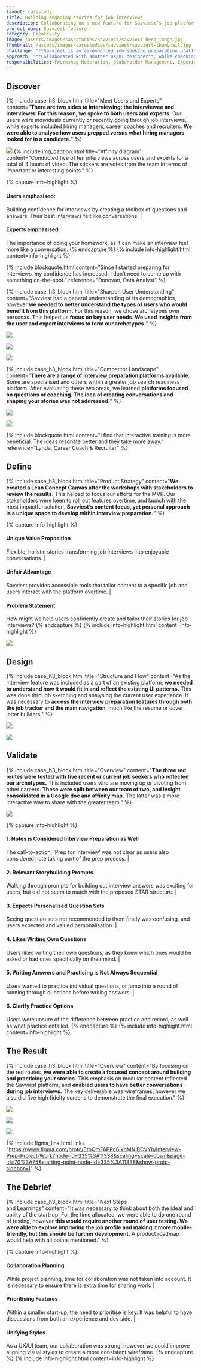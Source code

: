 ```yaml
---
layout: casestudy
title: Building engaging stories for job interviews
description: Collaborating on a new feature for Savviest’s job platform
project_name: Savviest feature
category: Creativity
image: /assets/images/casestudies/savviest/savviest-hero_image.jpg
thumbnail: /assets/images/casestudies/savviest/savviest-thumbnail.jpg
challange: "**Savviest is an ai-enhanced job seeking preparation platform.** They offer a resume and cover letter builder and optimiser, in addition to job search and professional coaching. **To better serve their users, Savviest is interested in creating a interview preparation tool to create a more holistic ecosystem.**"  
approach: "**Collaborated with another UX/UI designer**, while checking-in twice a week with the Savviest team. **The two of us worked on all aspects of the process, but chose a lead per task.** This allowed us to divide the work, while still making responsibilities clear. Savviest had a solid base to build from for this feature."
responsibilities: [Workshop Moderation, Stakeholder Management, Experience Strategy, UX Research, UX Testing, UX Design, UI Design]
---
```


## Discover

{% include case_h3_block.html 
title="Meet Users and Experts" 
content="**There are two sides to interviewing: the interviewee and interviewer. For this reason, we spoke to both users and experts.** Our users were individuals currently or recently going through job interviews, while experts included hiring managers, career coaches and recruiters. **We were able to analyse how users prepped versus what hiring managers looked for in a candidate.**" %}

![](/assets/images/casestudies/savviest/savviest-affinity_map.png)
{% include img_caption.html 
title="Affinity diagram" 
content="Conducted five of ten interviews across users and experts for a total of 4 hours of video. The stickers are votes from the team in terms of important or interesting points." %}

{% capture info-highlight %}
#### Users emphasised:
Building confidence for interviews by creating a toolbox of questions and answers. Their best interviews felt like conversations.
|
#### Experts emphasised:
The importance of doing your homework, as it can make an interview feel more like a conversation.
{% endcapture %}
{% include info-highlight.html content=info-highlight %}

{% include blockquote.html 
content="Since I started preparing for interviews, my confidence has  increased. I don’t need to come up with something on-the-spot." 
reference="Donovan, Data Analyst" %}

{% include case_h3_block.html 
title="Sharpen User Understanding" 
content="Savviest had a general understanding of its demographics, however **we needed to better understand the types of users who would benefit from this platform.** For this reason, we chose archetypes over personas. This helped us **focus on key user needs. We used insights from the user and expert interviews to form our archetypes.**" %}

![](/assets/images/casestudies/savviest/savviest-user_archetype_01.jpg)

![](/assets/images/casestudies/savviest/savviest-user_archetype_02.jpg)

![](/assets/images/casestudies/savviest/savviest-user_archetype_03.jpg)

{% include case_h3_block.html 
title="Competitor Landscape" 
content="**There are a range of interview preparation platforms available.** Some are specialised and others within a greater job search readiness platform. After evaluating these two areas, we learned **platforms focused on questions or coaching. The idea of creating conversations and shaping your stories was not addressed.**" %}

![](/assets/images/casestudies/savviest/savviest-competitor_overview.jpg)

![](/assets/images/casestudies/savviest/savviest-competitor_table.png)

{% include blockquote.html 
content="I find that interactive training is more beneficial. The ideas resonate better and they take more away." 
reference="Lynda, Career Coach & Recruiter" %}

## Define

{% include case_h3_block.html 
title="Product Strategy" 
content="**We created a Lean Concept Canvas after the workshops with stakeholders to review the results.** This helped to focus our efforts for the MVP. Our stakeholders were keen to roll out features overtime, and launch with the most impactful solution. **Savviest’s content focus, yet personal approach is a unique space to develop within interview preparation.**" %}

{% capture info-highlight %}
#### Unique Value Proposition
Flexible, holistic stories transforming job interviews into enjoyable conversations.
|
#### Unfair Advantage
Savviest provides accessible tools that tailor content to a specific job and users interact with the platform overtime.
|
#### Problem Statement
How might we help users confidently create and tailor their stories for job interviews? 
{% endcapture %}
{% include info-highlight.html content=info-highlight %}

![](/assets/images/casestudies/savviest/savviest-product_positioning.png)

## Design

{% include case_h3_block.html 
title="Structure and Flow" 
content="As the interview feature was included as a part of an existing platform, **we needed to understand how it would fit in and reflect the existing UI patterns.** This was done through sketching and analysing the current user experience. It was necessary to **access the interview preparation features through both the job tracker and the main navigation**, much like the resume or cover letter builders." %}

![](/assets/images/casestudies/savviest/savviest-sketch_screens.jpg)

![](/assets/images/casestudies/savviest/savviest-user_flows.png)

## Validate

{% include case_h3_block.html 
title="Overview" 
content="**The three red routes were tested with five recent or current job seekers who reflected our archetypes.** This included users who are moving up or pivoting from other careers. **These were split between our team of two, and insight consolidated in a Google doc and affinity map.** The latter was a more interactive way to share with the greater team." %}

![](/assets/images/casestudies/savviest/savviest-user_testing-screens.jpg)

{% capture info-highlight %}
#### 1. Notes is Considered Interview  Preparation as Well
The call-to-action, ‘Prep for Interview’ was not clear as users also considered note taking part of the prep process.
|
#### 2. Relevant Storybuilding Prompts
Walking through prompts for building out interview answers was exciting for users, but did not seem to match with the proposed STAR structure.
|
#### 3. Expects Personalised Question Sets
Seeing question sets not recommended to them firstly was confusing, and users expected and valued personalisation.
|
#### 4. Likes Writing Own Questions
Users liked writing their own questions, as they knew which ones would be asked or had ones specifically on their mind.
|
#### 5. Writing Answers and Practicing is Not Always Sequential
Users wanted to practice individual questions, or jump into a round of running through questions before writing answers.
|
#### 6. Clarify Practice Options 
Users were unsure of the difference between practice and record, as well as what practice entailed. 
{% endcapture %}
{% include info-highlight.html content=info-highlight %}

## The Result

{% include case_h3_block.html 
title="Overview" 
content="By focusing on the red routes, **we were able to create a focused concept around building and practicing your stories.** This emphasis on modular content reflected the Savviest platform, and **enabled users to have better conversations during job interviews.** The key deliverable was wireframes, however we also did five high fidelty screens to demonstrate the final execution." %}

![](/assets/images/casestudies/savviest/savviest-red_route-01.png)

![](/assets/images/casestudies/savviest/savviest-red_route-02.png)

![](/assets/images/casestudies/savviest/savviest-red_route-03.png)

{% include figma_link.html link= "https://www.figma.com/proto/EtpQmFAPPc6IkbMNjBCVYh/Interview-Prep-Project-Work?node-id=335%3A11338&scaling=scale-down&page-id=70%3A75&starting-point-node-id=335%3A11338&show-proto-sidebar=1" %}

## The Debrief

{% include case_h3_block.html 
title="Next Steps <br>and Learnings" 
content="It was necessary to think about both the ideal and ability of the start-up. For the time allocated, we were able to do one round of testing, however **this would require another round of user testing. We were able to explore improving the job profile and making it more mobile-friendly, but this should be further development.** A product roadmap would help with all points mentioned." %}

{% capture info-highlight %}
#### Collaboration Planning
While project planning, time for collaboration was not taken into account. It is necessary to ensure there is extra time for sharing work.
|
#### Prioritising Features
Within a smaller start-up, the need to prioritise is key. It was helpful to have discussions from both an experience and dev side.
|
#### Unifying Styles
As a UX/UI team, our collaboration was strong, however we could improve aligning visual styles to create a more consistent wireframe.
{% endcapture %}
{% include info-highlight.html content=info-highlight %}
